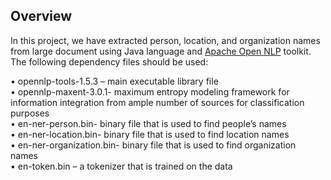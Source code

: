 ## Overview

In this project, we have extracted person, location, and organization names from large document using Java language and [Apache Open NLP](https://opennlp.apache.org/) toolkit. The following dependency files should be used:  

• opennlp-tools-1.5.3 – main executable library file  
• opennlp-maxent-3.0.1- maximum entropy modeling framework for information integration from ample number of sources for classification purposes  
• en-ner-person.bin- binary file that is used to find people’s names  
• en-ner-location.bin- binary file that is used to find location names  
• en-ner-organization.bin- binary file that is used to find organization names  
• en-token.bin – a tokenizer that is trained on the data
